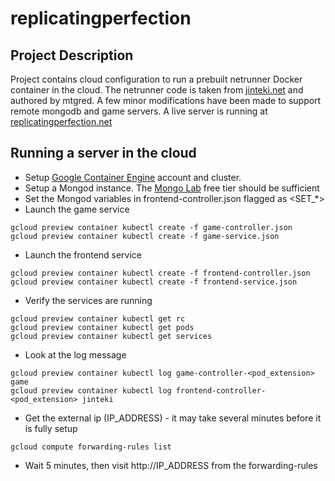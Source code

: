 # replicatingperfection

## Project Description
Project contains cloud configuration to run a prebuilt netrunner Docker container in the cloud.  The netrunner code is taken from [jinteki.net](http://jinteki.net) and authored by mtgred.  A few minor modifications have been made to support remote mongodb and game servers.  A live server is running at [replicatingperfection.net](http://replicatingperfection.net)

## Running a server in the cloud

* Setup [Google Container Engine](https://cloud.google.com/container-engine/docs/hello-wordpress) account and cluster.
* Setup a Mongod instance. The [Mongo Lab](https://mongolab.com/) free tier should be sufficient
* Set the Mongod variables in frontend-controller.json flagged as <SET_*>
* Launch the game service
```
gcloud preview container kubectl create -f game-controller.json
gcloud preview container kubectl create -f game-service.json
```
* Launch the frontend service
```
gcloud preview container kubectl create -f frontend-controller.json
gcloud preview container kubectl create -f frontend-service.json
```
* Verify the services are running
```
gcloud preview container kubectl get rc
gcloud preview container kubectl get pods
gcloud preview container kubectl get services
```
* Look at the log message
```
gcloud preview container kubectl log game-controller-<pod_extension> game
gcloud preview container kubectl log frontend-controller-<pod_extension> jinteki
```
* Get the external ip (IP_ADDRESS) - it may take several minutes before it is fully setup
```
gcloud compute forwarding-rules list
```
* Wait 5 minutes, then visit http://IP_ADDRESS from the forwarding-rules


